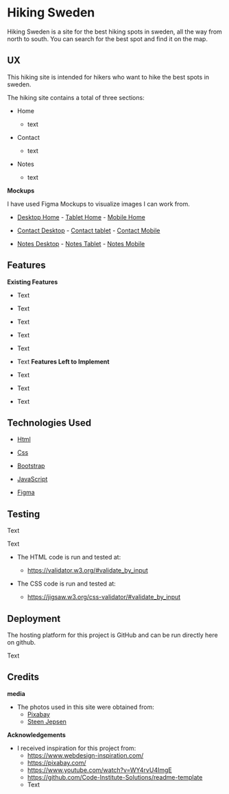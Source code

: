 # Hiking Sweden
Hiking Sweden is a site for the best hiking spots in sweden, all the way from north to south.
You can search for the best spot and find it on the map.
## UX

This hiking site is intended for hikers who want to hike the best spots in sweden.

The hiking site contains a total of three sections:

- Home
  - text
  
- Contact
  - text
  
- Notes
  - text



**Mockups**
  
  I have used Figma Mockups to visualize images I can work from.

- <a href="#" target="_blank">Desktop Home</a> - <a href="#" target="_blank">Tablet Home</a> - <a href="#" target="_blank">Mobile Home</a>

- <a href="#" target="_blank">Contact Desktop</a> - <a href="#" target="_blank">Contact tablet</a> - <a href="#" target="_blank">Contact Mobile</a>

- <a href="#" target="_blank">Notes Desktop</a> - <a href="#" target="_blank">Notes Tablet</a> - <a href="#" target="_blank">Notes Mobile</a>


## Features

**Existing Features**

- Text
- Text
- Text
- Text
- Text
- Text
**Features Left to Implement**

- Text
- Text
- Text

## Technologies Used
- <a href="https://en.wikipedia.org/wiki/HTML" target="_blank"> Html </a>
  
- <a href="https://en.wikipedia.org/wiki/Cascading_Style_Sheets" target="_blank"> Css </a>

- <a href="https://getbootstrap.com/" target="_blank"> Bootstrap </a>

- <a href="https://en.wikipedia.org/wiki/JavaScript" target="_blank"> JavaScript </a>

- <a href="https://www.figma.com/" target="_blank"> Figma </a>
  
## Testing 

Text

  Text 

  - The HTML code is run and tested at:
    - https://validator.w3.org/#validate_by_input
  
  - The CSS code is run and tested at:
    - https://jigsaw.w3.org/css-validator/#validate_by_input
    

  
## Deployment
  
  The hosting platform for this project is GitHub and can be run directly here on github.
  
  Text
  
## Credits
  
   **media**
  - The photos used in this site were obtained from:
    - <a href="https://pixabay.com/" target="_blank"> Pixabay </a>
    - <a href="https://pixabay.com/sv/photos/sverige-lappland-kungsleden-1093281/" target="_blank"> Steen Jepsen </a>
    

   **Acknowledgements**
  - I received inspiration for this project from:
    - https://www.webdesign-inspiration.com/
    - https://pixabay.com/
    - https://www.youtube.com/watch?v=WY4rvU4ImgE
    - https://github.com/Code-Institute-Solutions/readme-template
    - Text
